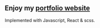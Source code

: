 ## Enjoy my [portfolio website](https://mahaut-gerard.letsmakefair.com)
Implemented with Javascript, React & scss.